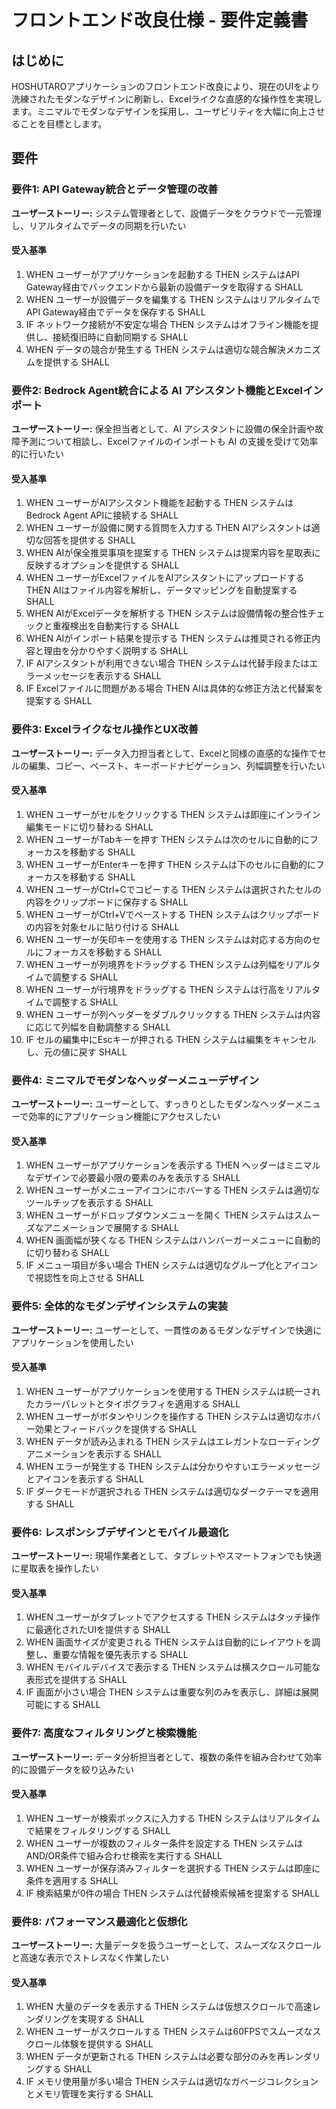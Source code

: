 # フロントエンド改良仕様 - 要件定義書

## はじめに

HOSHUTAROアプリケーションのフロントエンド改良により、現在のUIをより洗練されたモダンなデザインに刷新し、Excelライクな直感的な操作性を実現します。ミニマルでモダンなデザインを採用し、ユーザビリティを大幅に向上させることを目標とします。

## 要件

### 要件1: API Gateway統合とデータ管理の改善

**ユーザーストーリー:** システム管理者として、設備データをクラウドで一元管理し、リアルタイムでデータの同期を行いたい

#### 受入基準

1. WHEN ユーザーがアプリケーションを起動する THEN システムはAPI Gateway経由でバックエンドから最新の設備データを取得する SHALL
2. WHEN ユーザーが設備データを編集する THEN システムはリアルタイムでAPI Gateway経由でデータを保存する SHALL  
3. IF ネットワーク接続が不安定な場合 THEN システムはオフライン機能を提供し、接続復旧時に自動同期する SHALL
4. WHEN データの競合が発生する THEN システムは適切な競合解決メカニズムを提供する SHALL

### 要件2: Bedrock Agent統合による AI アシスタント機能とExcelインポート

**ユーザーストーリー:** 保全担当者として、AI アシスタントに設備の保全計画や故障予測について相談し、Excelファイルのインポートも AI の支援を受けて効率的に行いたい

#### 受入基準

1. WHEN ユーザーがAIアシスタント機能を起動する THEN システムはBedrock Agent APIに接続する SHALL
2. WHEN ユーザーが設備に関する質問を入力する THEN AIアシスタントは適切な回答を提供する SHALL
3. WHEN AIが保全推奨事項を提案する THEN システムは提案内容を星取表に反映するオプションを提供する SHALL
4. WHEN ユーザーがExcelファイルをAIアシスタントにアップロードする THEN AIはファイル内容を解析し、データマッピングを自動提案する SHALL
5. WHEN AIがExcelデータを解析する THEN システムは設備情報の整合性チェックと重複検出を自動実行する SHALL
6. WHEN AIがインポート結果を提示する THEN システムは推奨される修正内容と理由を分かりやすく説明する SHALL
7. IF AIアシスタントが利用できない場合 THEN システムは代替手段またはエラーメッセージを表示する SHALL
8. IF Excelファイルに問題がある場合 THEN AIは具体的な修正方法と代替案を提案する SHALL

### 要件3: Excelライクなセル操作とUX改善

**ユーザーストーリー:** データ入力担当者として、Excelと同様の直感的な操作でセルの編集、コピー、ペースト、キーボードナビゲーション、列幅調整を行いたい

#### 受入基準

1. WHEN ユーザーがセルをクリックする THEN システムは即座にインライン編集モードに切り替わる SHALL
2. WHEN ユーザーがTabキーを押す THEN システムは次のセルに自動的にフォーカスを移動する SHALL
3. WHEN ユーザーがEnterキーを押す THEN システムは下のセルに自動的にフォーカスを移動する SHALL
4. WHEN ユーザーがCtrl+Cでコピーする THEN システムは選択されたセルの内容をクリップボードに保存する SHALL
5. WHEN ユーザーがCtrl+Vでペーストする THEN システムはクリップボードの内容を対象セルに貼り付ける SHALL
6. WHEN ユーザーが矢印キーを使用する THEN システムは対応する方向のセルにフォーカスを移動する SHALL
7. WHEN ユーザーが列境界をドラッグする THEN システムは列幅をリアルタイムで調整する SHALL
8. WHEN ユーザーが行境界をドラッグする THEN システムは行高をリアルタイムで調整する SHALL
9. WHEN ユーザーが列ヘッダーをダブルクリックする THEN システムは内容に応じて列幅を自動調整する SHALL
10. IF セルの編集中にEscキーが押される THEN システムは編集をキャンセルし、元の値に戻す SHALL

### 要件4: ミニマルでモダンなヘッダーメニューデザイン

**ユーザーストーリー:** ユーザーとして、すっきりとしたモダンなヘッダーメニューで効率的にアプリケーション機能にアクセスしたい

#### 受入基準

1. WHEN ユーザーがアプリケーションを表示する THEN ヘッダーはミニマルなデザインで必要最小限の要素のみを表示する SHALL
2. WHEN ユーザーがメニューアイコンにホバーする THEN システムは適切なツールチップを表示する SHALL
3. WHEN ユーザーがドロップダウンメニューを開く THEN システムはスムーズなアニメーションで展開する SHALL
4. WHEN 画面幅が狭くなる THEN システムはハンバーガーメニューに自動的に切り替わる SHALL
5. IF メニュー項目が多い場合 THEN システムは適切なグループ化とアイコンで視認性を向上させる SHALL

### 要件5: 全体的なモダンデザインシステムの実装

**ユーザーストーリー:** ユーザーとして、一貫性のあるモダンなデザインで快適にアプリケーションを使用したい

#### 受入基準

1. WHEN ユーザーがアプリケーションを使用する THEN システムは統一されたカラーパレットとタイポグラフィを適用する SHALL
2. WHEN ユーザーがボタンやリンクを操作する THEN システムは適切なホバー効果とフィードバックを提供する SHALL
3. WHEN データが読み込まれる THEN システムはエレガントなローディングアニメーションを表示する SHALL
4. WHEN エラーが発生する THEN システムは分かりやすいエラーメッセージとアイコンを表示する SHALL
5. IF ダークモードが選択される THEN システムは適切なダークテーマを適用する SHALL

### 要件6: レスポンシブデザインとモバイル最適化

**ユーザーストーリー:** 現場作業者として、タブレットやスマートフォンでも快適に星取表を操作したい

#### 受入基準

1. WHEN ユーザーがタブレットでアクセスする THEN システムはタッチ操作に最適化されたUIを提供する SHALL
2. WHEN 画面サイズが変更される THEN システムは自動的にレイアウトを調整し、重要な情報を優先表示する SHALL
3. WHEN モバイルデバイスで表示する THEN システムは横スクロール可能な表形式を提供する SHALL
4. IF 画面が小さい場合 THEN システムは重要な列のみを表示し、詳細は展開可能にする SHALL

### 要件7: 高度なフィルタリングと検索機能

**ユーザーストーリー:** データ分析担当者として、複数の条件を組み合わせて効率的に設備データを絞り込みたい

#### 受入基準

1. WHEN ユーザーが検索ボックスに入力する THEN システムはリアルタイムで結果をフィルタリングする SHALL
2. WHEN ユーザーが複数のフィルター条件を設定する THEN システムはAND/OR条件で組み合わせ検索を実行する SHALL
3. WHEN ユーザーが保存済みフィルターを選択する THEN システムは即座に条件を適用する SHALL
4. IF 検索結果が0件の場合 THEN システムは代替検索候補を提案する SHALL

### 要件8: パフォーマンス最適化と仮想化

**ユーザーストーリー:** 大量データを扱うユーザーとして、スムーズなスクロールと高速な表示でストレスなく作業したい

#### 受入基準

1. WHEN 大量のデータを表示する THEN システムは仮想スクロールで高速レンダリングを実現する SHALL
2. WHEN ユーザーがスクロールする THEN システムは60FPSでスムーズなスクロール体験を提供する SHALL
3. WHEN データが更新される THEN システムは必要な部分のみを再レンダリングする SHALL
4. IF メモリ使用量が多い場合 THEN システムは適切なガベージコレクションとメモリ管理を実行する SHALL